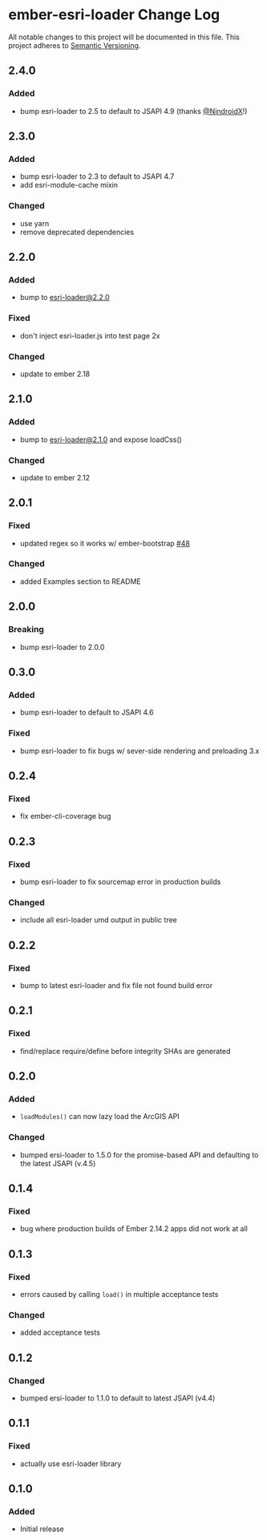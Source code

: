 # ember-esri-loader Change Log
All notable changes to this project will be documented in this file.
This project adheres to [Semantic Versioning](http://semver.org/).

## 2.4.0

### Added
- bump esri-loader to 2.5 to default to JSAPI 4.9 (thanks [@NindroidX](https://github.com/NindroidX)!)

## 2.3.0

### Added
- bump esri-loader to 2.3 to default to JSAPI 4.7
- add esri-module-cache mixin

### Changed
- use yarn
- remove deprecated dependencies

## 2.2.0

### Added
- bump to esri-loader@2.2.0

### Fixed
- don't inject esri-loader.js into test page 2x

### Changed
- update to ember 2.18

## 2.1.0

### Added
- bump to esri-loader@2.1.0 and expose loadCss()

### Changed
- update to ember 2.12

## 2.0.1

### Fixed
- updated regex so it works w/ ember-bootstrap [#48](https://github.com/Esri/ember-esri-loader/issues/48)

### Changed
- added Examples section to README

## 2.0.0

### Breaking
- bump esri-loader to 2.0.0

## 0.3.0

### Added
- bump esri-loader to default to JSAPI 4.6

### Fixed
- bump esri-loader to fix bugs w/ sever-side rendering and preloading 3.x

## 0.2.4

### Fixed
- fix ember-cli-coverage bug

## 0.2.3

### Fixed
- bump esri-loader to fix sourcemap error in production builds

### Changed
- include all esri-loader umd output in public tree

## 0.2.2

### Fixed
- bump to latest esri-loader and fix file not found build error

## 0.2.1

### Fixed
- find/replace require/define before integrity SHAs are generated

## 0.2.0

### Added
- `loadModules()` can now lazy load the ArcGIS API

### Changed
- bumped ersi-loader to 1.5.0 for the promise-based API and defaulting to the latest JSAPI (v.4.5)

## 0.1.4

### Fixed
- bug where production builds of Ember 2.14.2 apps did not work at all

## 0.1.3

### Fixed
- errors caused by calling `load()` in multiple acceptance tests

### Changed
- added acceptance tests

## 0.1.2

### Changed
- bumped ersi-loader to 1.1.0 to default to latest JSAPI (v4.4)

## 0.1.1

### Fixed
- actually use esri-loader library

## 0.1.0

### Added
- Initial release
